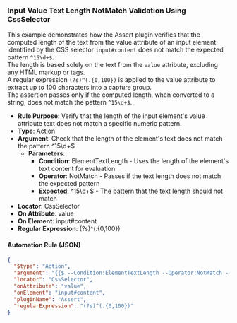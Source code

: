 ### Input Value Text Length NotMatch Validation Using CssSelector

This example demonstrates how the Assert plugin verifies that the computed length of the text from the value attribute of an input element identified by the CSS selector `input#content` does not match the expected pattern `^15\d+$`.  
The length is based solely on the text from the `value` attribute, excluding any HTML markup or tags.  
A regular expression `(?s)^(.{0,100})` is applied to the value attribute to extract up to 100 characters into a capture group.  
The assertion passes only if the computed length, when converted to a string, does not match the pattern `^15\d+$`.

- **Rule Purpose**: Verify that the length of the input element's value attribute text does not match a specific numeric pattern.  
- **Type**: Action  
- **Argument**: Check that the length of the element's text does not match the pattern ^15\d+$  
  - **Parameters**:  
    - **Condition**: ElementTextLength - Uses the length of the element's text content for evaluation  
    - **Operator**: NotMatch - Passes if the text length does not match the expected pattern  
    - **Expected**: ^15\d+$ - The pattern that the text length should not match  
- **Locator**: CssSelector  
- **On Attribute**: value  
- **On Element**: input#content  
- **Regular Expression**: (?s)^(.{0,100})

#### Automation Rule (JSON)

```json
{
  "$type": "Action",
  "argument": "{{$ --Condition:ElementTextLength --Operator:NotMatch --Expected:^15\\d+$}}",
  "locator": "CssSelector",
  "onAttribute": "value",
  "onElement": "input#content",
  "pluginName": "Assert",
  "regularExpression": "(?s)^(.{0,100})"
}
```
